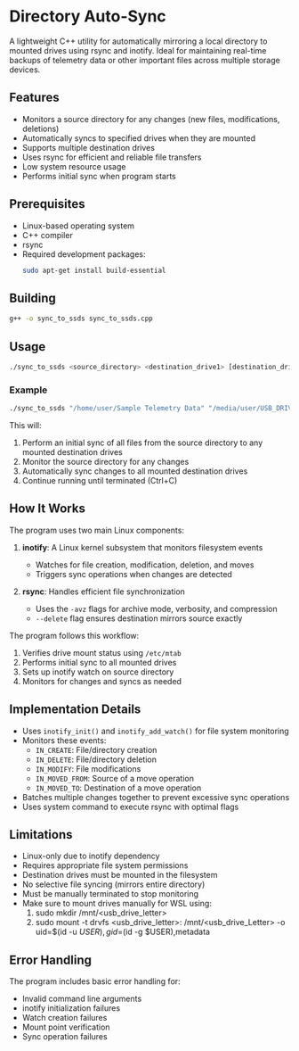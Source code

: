 # Directory Auto-Sync

A lightweight C++ utility for automatically mirroring a local directory to mounted drives using rsync and inotify. Ideal for maintaining real-time backups of telemetry data or other important files across multiple storage devices.

## Features

- Monitors a source directory for any changes (new files, modifications, deletions)
- Automatically syncs to specified drives when they are mounted
- Supports multiple destination drives
- Uses rsync for efficient and reliable file transfers
- Low system resource usage
- Performs initial sync when program starts

## Prerequisites

- Linux-based operating system
- C++ compiler
- rsync
- Required development packages:
  ```bash
  sudo apt-get install build-essential
  ```

## Building

```bash
g++ -o sync_to_ssds sync_to_ssds.cpp
```

## Usage

```bash
./sync_to_ssds <source_directory> <destination_drive1> [destination_drive2 ...]
```

### Example

```bash
./sync_to_ssds "/home/user/Sample Telemetry Data" "/media/user/USB_DRIVE_E"
```

This will:
1. Perform an initial sync of all files from the source directory to any mounted destination drives
2. Monitor the source directory for any changes
3. Automatically sync changes to all mounted destination drives
4. Continue running until terminated (Ctrl+C)

## How It Works

The program uses two main Linux components:

1. **inotify**: A Linux kernel subsystem that monitors filesystem events
   - Watches for file creation, modification, deletion, and moves
   - Triggers sync operations when changes are detected

2. **rsync**: Handles efficient file synchronization
   - Uses the `-avz` flags for archive mode, verbosity, and compression
   - `--delete` flag ensures destination mirrors source exactly

The program follows this workflow:
1. Verifies drive mount status using `/etc/mtab`
2. Performs initial sync to all mounted drives
3. Sets up inotify watch on source directory
4. Monitors for changes and syncs as needed

## Implementation Details

- Uses `inotify_init()` and `inotify_add_watch()` for file system monitoring
- Monitors these events:
  - `IN_CREATE`: File/directory creation
  - `IN_DELETE`: File/directory deletion
  - `IN_MODIFY`: File modifications
  - `IN_MOVED_FROM`: Source of a move operation
  - `IN_MOVED_TO`: Destination of a move operation
- Batches multiple changes together to prevent excessive sync operations
- Uses system command to execute rsync with optimal flags

## Limitations

- Linux-only due to inotify dependency
- Requires appropriate file system permissions
- Destination drives must be mounted in the filesystem
- No selective file syncing (mirrors entire directory)
- Must be manually terminated to stop monitoring
- Make sure to mount drives manually for WSL using:
  1. sudo mkdir /mnt/<usb_drive_letter>
  2. sudo mount -t drvfs <usb_drive_letter>: /mnt/<usb_drive_Letter> -o uid=$(id -u $USER),gid=$(id -g $USER),metadata


## Error Handling

The program includes basic error handling for:
- Invalid command line arguments
- inotify initialization failures
- Watch creation failures
- Mount point verification
- Sync operation failures
